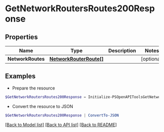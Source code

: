 # GetNetworkRoutersRoutes200Response
## Properties

Name | Type | Description | Notes
------------ | ------------- | ------------- | -------------
**NetworkRoutes** | [**NetworkRouterRoute[]**](NetworkRouterRoute.md) |  | [optional] 

## Examples

- Prepare the resource
```powershell
$GetNetworkRoutersRoutes200Response = Initialize-PSOpenAPIToolsGetNetworkRoutersRoutes200Response  -NetworkRoutes null
```

- Convert the resource to JSON
```powershell
$GetNetworkRoutersRoutes200Response | ConvertTo-JSON
```

[[Back to Model list]](../README.md#documentation-for-models) [[Back to API list]](../README.md#documentation-for-api-endpoints) [[Back to README]](../README.md)

